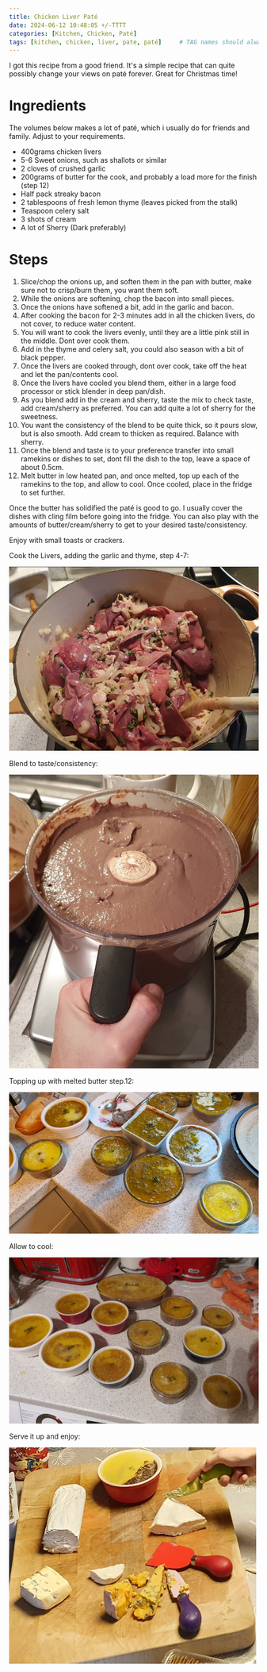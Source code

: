 ```yaml
---
title: Chicken Liver Paté
date: 2024-06-12 10:48:05 +/-TTTT
categories: [Kitchen, Chicken, Paté]
tags: [kitchen, chicken, liver, pate, paté]     # TAG names should always be lowercase
---
```


I got this recipe from a good friend. It's a simple recipe that can quite possibly change your views on paté forever. Great for Christmas time!

# Ingredients

The volumes below makes a lot of paté, which i usually do for friends and family. Adjust to your requirements.

- 400grams chicken livers
- 5-6 Sweet onions, such as shallots or similar
- 2 cloves of crushed garlic
- 200grams of butter for the cook, and probably a load more for the finish (step 12)
- Half pack streaky bacon
- 2 tablespoons of fresh lemon thyme (leaves picked from the stalk)
- Teaspoon celery salt
- 3 shots of cream
- A lot of Sherry (Dark preferably)

# Steps

1. Slice/chop the onions up, and soften them in the pan with butter, make sure not to crisp/burn them, you want them soft.
2. While the onions are softening, chop the bacon into small pieces.
3. Once the onions have softened a bit, add in the garlic and bacon.
4. After cooking the bacon for 2-3 minutes add in all the chicken livers, do not cover, to reduce water content.
5. You will want to cook the livers evenly, until they are a little pink still in the middle. Dont over cook them.
6. Add in the thyme and celery salt, you could also season with a bit of black pepper.
7. Once the livers are cooked through, dont over cook, take off the heat and let the pan/contents cool.
8. Once the livers have cooled you blend them, either in a large food processor or stick blender in deep pan/dish.
9. As you blend add in the cream and sherry, taste the mix to check taste, add cream/sherry as preferred. You can add quite a lot of sherry for the sweetness.
10. You want the consistency of the blend to be quite thick, so it pours slow, but is also smooth. Add cream to thicken as required. Balance with sherry.
11. Once the blend and taste is to your preference transfer into small ramekins or dishes to set, dont fill the dish to the top, leave a space of about 0.5cm.
12. Melt butter in low heated pan, and once melted, top up each of the ramekins to the top, and allow to cool. Once cooled, place in the fridge to set further.

Once the butter has solidified the paté is good to go. I usually cover the dishes with cling film before going into the fridge. You can also play with the amounts of butter/cream/sherry to get to your desired taste/consistency.

Enjoy with small toasts or crackers.

Cook the Livers, adding the garlic and thyme, step 4-7:

 ![image](/assets/img/chickenpate/img_1.png)

 Blend to taste/consistency:

 ![image](/assets/img/chickenpate/img_2.png)

 Topping up with melted butter step.12:

 ![image](/assets/img/chickenpate/img_3.png)

 Allow to cool:

 ![image](/assets/img/chickenpate/img_4.png)

 Serve it up and enjoy:

 ![image](/assets/img/chickenpate/img_5.png)
